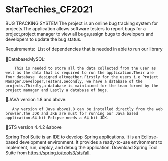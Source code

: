 # StarTechies_CF2021
BUG TRACKING SYSTEM
The project is an online bug tracking system for projects.The application allows software testers to report bugs for a project,project manager to view all bugs,assign bugs to developers and developers to update the bug status.


Requirements:
 List of dependencies that is needed in able to run our library

Database:MySQL:

        This is needed to store all the data collected from the user as well as the data that is required to run the application.Their are four database  designed altogether.Firstly for the users i.e Project Manager,Developer,Testers.Secondly, we have a database of the projects.Thirdly,a database is maintained for the team formed by the project manager and Lastly a database of bugs.

 
JAVA version 1.8 and above:

       Any version of Java above1.8 can be installed directly from the web browser.The JDK and JRE are must for running our Java based application.64-bit Eclipse needs a 64-bit JDK.


STS version 4.4.2 &above

Spring Tool Suite is an IDE to develop Spring applications. It is an Eclipse-based development environment. It provides a ready-to-use environment to implement, run, deploy, and debug the application.
 Download Spring Tool Suite from https://spring.io/tools3/sts/all.

